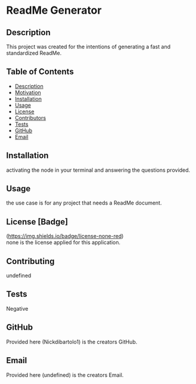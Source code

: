 
<h1>ReadMe Generator</h1>

## Description
This project was created for the intentions of generating a fast and standardized ReadMe.
## Table of Contents
- [Description](#description)
- [Motivation](#motivation)
- [Installation](#installation)
- [Usage](#usage)
- [License](#license)
- [Contributors](#contributors)
- [Tests](#tests)
- [GitHub](#githubUsername)
- [Email](#email)
## Installation
activating the node in your terminal and answering the questions provided.
## Usage
the use case is for any project that needs a ReadMe document.
## License [Badge]
(https://img.shields.io/badge/license-none-red)
<br />
none is the license applied for this application. 
## Contributing
undefined
## Tests
Negative
## GitHub
Provided here (Nickdibartolo1) is the creators GitHub.
## Email
Provided here (undefined) is the creators Email.